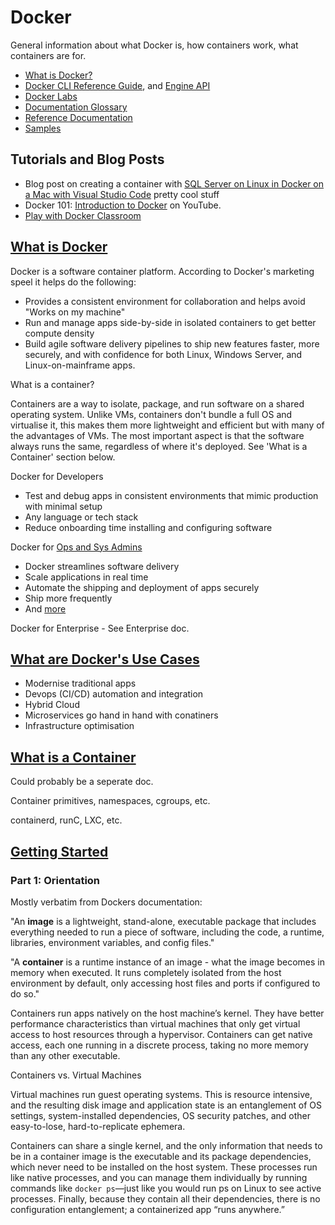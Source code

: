 # Docker

General information about what Docker is, how containers work, what containers are for.

* [What is Docker?](https://www.docker.com/what-docker)
* [Docker CLI Reference Guide](https://docs.docker.com/engine/reference/commandline/cli/), and [Engine API](https://docs.docker.com/engine/api/)
* [Docker Labs](https://github.com/docker/labs/)
* [Documentation Glossary](https://docs.docker.com/glossary/)
* [Reference Documentation](https://docs.docker.com/reference/)
* [Samples](https://docs.docker.com/samples/)

## Tutorials and Blog Posts

* Blog post on creating a container with [SQL Server on Linux in Docker on a Mac with Visual Studio Code](http://thedatafarm.com/data-access/mashup-sql-server-on-linux-in-docker-on-a-mac-with-visual-studio-code/) pretty cool stuff
* Docker 101: [Introduction to Docker](https://www.youtube.com/watch?v=V9IJj4MzZBc) on YouTube.
* [Play with Docker Classroom](http://training.play-with-docker.com/)

## [What is Docker](https://www.docker.com/what-docker)

Docker is a software container platform. According to Docker's marketing speel it helps do the following:

* Provides a consistent environment for collaboration and helps avoid "Works on my machine"
* Run and manage apps side-by-side in isolated containers to get better compute density
* Build agile software delivery pipelines to ship new features faster, more securely, and with confidence for both Linux, Windows Server, and Linux-on-mainframe apps.

What is a container?

Containers are a way to isolate, package, and run software on a shared operating system. Unlike VMs, containers don't bundle a full OS and virtualise it, this makes them more lightweight and efficient but with many of the advantages of VMs. The most important aspect is that the software always runs the same, regardless of where it's deployed. See 'What is a Container' section below.

Docker for Developers

* Test and debug apps in consistent environments that mimic production with minimal setup
* Any language or tech stack
* Reduce onboarding time installing and configuring software

Docker for [Ops and Sys Admins](https://www.docker.com/itpro)

* Docker streamlines software delivery
* Scale applications in real time
* Automate the shipping and deployment of apps securely
* Ship more frequently
* And [more](https://www.docker.com/what-docker#/operators)

Docker for Enterprise - See Enterprise doc.

## [What are Docker's Use Cases](https://www.docker.com/use-cases)

* Modernise traditional apps
* Devops (CI/CD) automation and integration
* Hybrid Cloud
* Microservices go hand in hand with conatiners
* Infrastructure optimisation

## [What is a Container](https://www.docker.com/what-container)

Could probably be a seperate doc.

Container primitives, namespaces, cgroups, etc.

containerd, runC, LXC, etc.

## [Getting Started](https://docs.docker.com/get-started/)

### Part 1: Orientation

Mostly verbatim from Dockers documentation:

"An **image** is a lightweight, stand-alone, executable package that includes everything needed to run a piece of software, including the code, a runtime, libraries, environment variables, and config files."

"A **container** is a runtime instance of an image - what the image becomes in memory when executed. It runs completely isolated from the host environment by default, only accessing host files and ports if configured to do so."

Containers run apps natively on the host machine’s kernel. They have better performance characteristics than virtual machines that only get virtual access to host resources through a hypervisor. Containers can get native access, each one running in a discrete process, taking no more memory than any other executable.

Containers vs. Virtual Machines

Virtual machines run guest operating systems. This is resource intensive, and the resulting disk image and application state is an entanglement of OS settings, system-installed dependencies, OS security patches, and other easy-to-lose, hard-to-replicate ephemera.

Containers can share a single kernel, and the only information that needs to be in a container image is the executable and its package dependencies, which never need to be installed on the host system. These processes run like native processes, and you can manage them individually by running commands like `docker ps`—just like you would run ps on Linux to see active processes. Finally, because they contain all their dependencies, there is no configuration entanglement; a containerized app “runs anywhere.”
